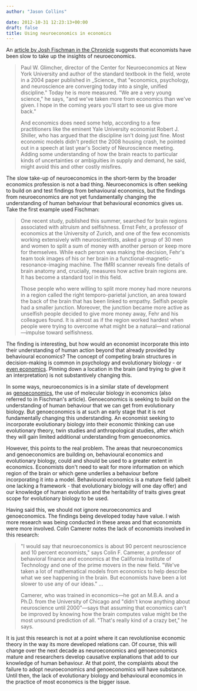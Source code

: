 ```yaml
---
author: "Jason Collins"

date: 2012-10-31 12:23:13+00:00
draft: false
title: Using neuroeconomics in economics
---
```


An [article by Josh Fischman in the Chronicle](http://chronicle.com/article/The-Marketplace-in-Your-Brain/134524/) suggests that economists have been slow to take up the insights of neuroeconomics.


<blockquote>Paul W. Glimcher, director of the Center for Neuroeconomics at New York University and author of the standard textbook in the field, wrote in a 2004 paper published in _Science_ that "economics, psychology, and neuroscience are converging today into a single, unified discipline." Today he is more measured. "We are a very young science," he says, "and we've taken more from economics than we've given. I hope in the coming years you'll start to see us give more back."

And economics does need some help, according to a few practitioners like the eminent Yale University economist Robert J. Shiller, who has argued that the discipline isn't doing just fine. Most economic models didn't predict the 2008 housing crash, he pointed out in a speech at last year's Society of Neuroscience meeting. Adding some understanding of how the brain reacts to particular kinds of uncertainties or ambiguities in supply and demand, he said, might avoid this and other costly misfires.</blockquote>


The slow take-up of neuroeconomics in the short-term by the broader economics profession is not a bad thing. Neuroeconomics is often seeking to build on and test findings from behavioural economics, but the findings from neuroeconomics are not yet fundamentally changing the understanding of human behaviour that behavioural economics gives us. Take the first example used Fischman:


<blockquote>One recent study, published this summer, searched for brain regions associated with altruism and selfishness. Ernst Fehr, a professor of economics at the University of Zurich, and one of the few economists working extensively with neuroscientists, asked a group of 30 men and women to split a sum of money with another person or keep more for themselves. While each person was making the decision, Fehr's team took images of his or her brain in a functional-magnetic-resonance-imaging machine. The fMRI scanner reveals fine details of brain anatomy and, crucially, measures how active brain regions are. It has become a standard tool in this field.

Those people who were willing to split more money had more neurons in a region called the right temporo-parietal junction, an area toward the back of the brain that has been linked to empathy. Selfish people had a smaller junction. Moreover, the junction became more active as unselfish people decided to give more money away, Fehr and his colleagues found. It is almost as if the region worked hardest when people were trying to overcome what might be a natural—and rational—impulse toward selfishness.</blockquote>


The finding is interesting, but how would an economist incorporate this into their understanding of human action beyond that already provided by behavioural economics? The concept of competing brain structures in decision-making is common in psychology and evolutionary biology - or [even economics](https://www.jasoncollins.blog/franks-passions-within-reason/). Pinning down a location in the brain (and trying to give it an interpretation) is not substantively changing this.

In some ways, neuroeconomics is in a similar state of development as [genoeconomics](https://www.jasoncollins.blog/genoeconomics-molecular-genetics-and-economics/), the use of molecular biology in economics (also referred to in Fischman's article). Genoeconomics is seeking to build on the understanding of human behaviour that we can get from evolutionary biology. But genoeconomics is at such an early stage that it is not fundamentally changing this understanding. An economist seeking to incorporate evolutionary biology into their economic thinking can use evolutionary theory, twin studies and anthropological studies, after which they will gain limited additional understanding from genoeconomics.

However, this points to the real problem. The areas that neuroeconomics and genoeconomics are building on, behavioural economics and evolutionary biology, could and should be used to a greater extent in economics. Economists don't need to wait for more information on which region of the brain or which gene underlies a behaviour before incorporating it into a model. Behavioural economics is a mature field (albeit one lacking a framework - that evolutionary biology will one day offer) and our knowledge of human evolution and the heritability of traits gives great scope for evolutionary biology to be used.

Having said this, we should not ignore neuroeconomics and genoeconomics. The findings being developed today have value. I wish more research was being conducted in these areas and that economists were more involved. Colin Camerer notes the lack of economists involved in this research:


<blockquote>"I would say that neuroeconomics is about 90 percent neuroscience and 10 percent economists," says Colin F. Camerer, a professor of behavioral finance and economics at the California Institute of Technology and one of the prime movers in the new field. "We've taken a lot of mathematical models from economics to help describe what we see happening in the brain. But economists have been a lot slower to use any of our ideas." ...

Camerer, who was trained in economics—he got an M.B.A. and a Ph.D. from the University of Chicago and "didn't know anything about neuroscience until 2000"—says that assuming that economics can't be improved by knowing how the brain computes value might be the most unsound prediction of all. "That's really kind of a crazy bet," he says.</blockquote>


It is just this research is not at a point where it can revolutionise economic theory in the way its more developed relations can. Of course, this will change over the next decade as neuroeconomics and genoeconomics mature and researchers develop causative explanations that add to our knowledge of human behaviour. At that point, the complaints about the failure to adopt neuroeconomics and genoeconomics will have substance. Until then, the lack of evolutionary biology and behavioural economics in the practice of most economics is the bigger issue.
